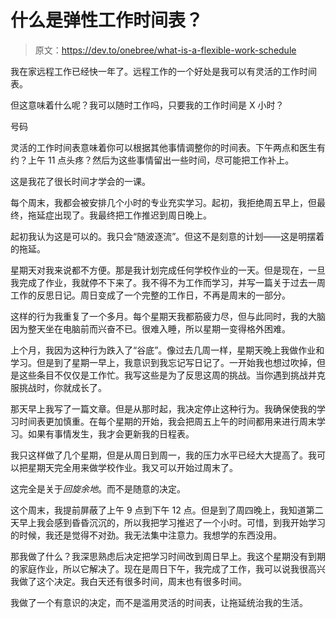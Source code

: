 # 什么是弹性工作时间表？

> 原文：<https://dev.to/onebree/what-is-a-flexible-work-schedule>

我在家远程工作已经快一年了。远程工作的一个好处是我可以有灵活的工作时间表。

但这意味着什么呢？我可以随时工作吗，只要我的工作时间是 X 小时？

号码

灵活的工作时间表意味着你可以根据其他事情调整你的时间表。下午两点和医生有约？上午 11 点头疼？然后为这些事情留出一些时间，尽可能把工作补上。

这是我花了很长时间才学会的一课。

每个周末，我都会被安排几个小时的专业充实学习。起初，我拒绝周五早上，但最终，拖延症出现了。我最终把工作推迟到周日晚上。

起初我认为这是可以的。我只会“随波逐流”。但这不是刻意的计划——这是明摆着的拖延。

星期天对我来说都不方便。那是我计划完成任何学校作业的一天。但是现在，一旦我完成了作业，我就停不下来了。我不得不为工作而学习，并写一篇关于过去一周工作的反思日记。周日变成了一个完整的工作日，不再是周末的一部分。

这样的行为我重复了一个多月。每个星期天我都筋疲力尽，但与此同时，我的大脑因为整天坐在电脑前而兴奋不已。很难入睡，所以星期一变得格外困难。

上个月，我因为这种行为跌入了“谷底”。像过去几周一样，星期天晚上我做作业和学习。但是到了星期一早上，我意识到我忘记写日记了。一开始我也想过吹掉，但是这些条目不仅仅是工作忙。我写这些是为了反思这周的挑战。当你遇到挑战并克服挑战时，你就成长了。

那天早上我写了一篇文章。但是从那时起，我决定停止这种行为。我确保使我的学习时间表更加慎重。在每个星期的开始，我会把周五上午的时间都用来进行周末学习。如果有事情发生，我才会更新我的日程表。

我只这样做了几个星期，但是从周日到周一，我的压力水平已经大大提高了。我可以把星期天完全用来做学校作业。我又可以开始过周末了。

这完全是关于*回旋余地*。而不是随意的决定。

这个周末，我提前屏蔽了上午 9 点到下午 12 点。但是到了周四晚上，我知道第二天早上我会感到昏昏沉沉的，所以我把学习推迟了一个小时。可惜，到我开始学习的时候，我还是觉得不对劲。我无法集中注意力。我想学的东西没用。

那我做了什么？我深思熟虑后决定把学习时间改到周日早上。我这个星期没有到期的家庭作业，所以它解决了。现在是周日下午，我完成了工作，我可以说我很高兴我做了这个决定。我白天还有很多时间，周末也有很多时间。

我做了一个有意识的决定，而不是滥用灵活的时间表，让拖延统治我的生活。